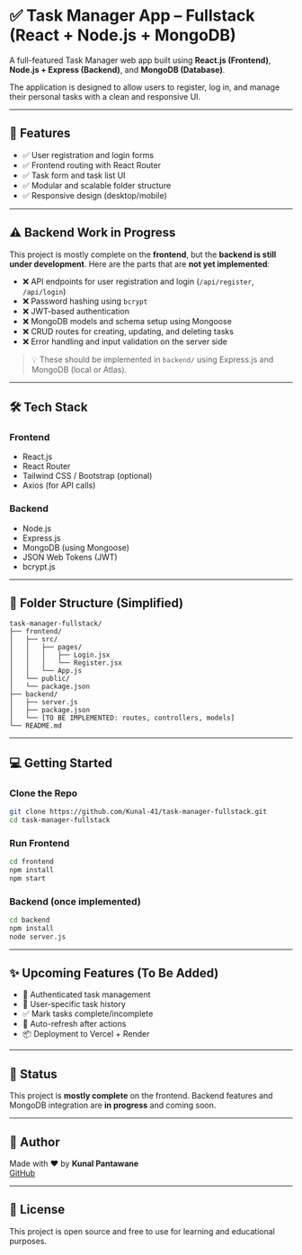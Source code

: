 # ✅ Task Manager App – Fullstack (React + Node.js + MongoDB)

A full-featured Task Manager web app built using **React.js (Frontend)**, **Node.js + Express (Backend)**, and **MongoDB (Database)**.

The application is designed to allow users to register, log in, and manage their personal tasks with a clean and responsive UI.

---

## 🚀 Features

- ✅ User registration and login forms
- ✅ Frontend routing with React Router
- ✅ Task form and task list UI
- ✅ Modular and scalable folder structure
- ✅ Responsive design (desktop/mobile)

---

## ⚠️ Backend Work in Progress

This project is mostly complete on the **frontend**, but the **backend is still under development**. Here are the parts that are **not yet implemented**:

- ❌ API endpoints for user registration and login (`/api/register`, `/api/login`)
- ❌ Password hashing using `bcrypt`
- ❌ JWT-based authentication
- ❌ MongoDB models and schema setup using Mongoose
- ❌ CRUD routes for creating, updating, and deleting tasks
- ❌ Error handling and input validation on the server side

> 💡 These should be implemented in `backend/` using Express.js and MongoDB (local or Atlas).

---

## 🛠 Tech Stack

### Frontend
- React.js
- React Router
- Tailwind CSS / Bootstrap (optional)
- Axios (for API calls)

### Backend
- Node.js
- Express.js
- MongoDB (using Mongoose)
- JSON Web Tokens (JWT)
- bcrypt.js

---

## 📁 Folder Structure (Simplified)

```
task-manager-fullstack/
├── frontend/
│   ├── src/
│   │   ├── pages/
│   │   │   ├── Login.jsx
│   │   │   └── Register.jsx
│   │   └── App.js
│   └── public/
│   └── package.json
├── backend/
│   ├── server.js
│   ├── package.json
│   └── [TO BE IMPLEMENTED: routes, controllers, models]
└── README.md
```

---

## 💻 Getting Started

### Clone the Repo

```bash
git clone https://github.com/Kunal-41/task-manager-fullstack.git
cd task-manager-fullstack
```

### Run Frontend

```bash
cd frontend
npm install
npm start
```

### Backend (once implemented)

```bash
cd backend
npm install
node server.js
```

---

## ✨ Upcoming Features (To Be Added)

- 🔐 Authenticated task management
- 🧾 User-specific task history
- ✅ Mark tasks complete/incomplete
- 🔄 Auto-refresh after actions
- 📦 Deployment to Vercel + Render

---

## 📌 Status

This project is **mostly complete** on the frontend. Backend features and MongoDB integration are **in progress** and coming soon.

---

## 👤 Author

Made with ❤️ by **Kunal Pantawane**  
[GitHub](https://github.com/Kunal-41)

---

## 📄 License

This project is open source and free to use for learning and educational purposes.
